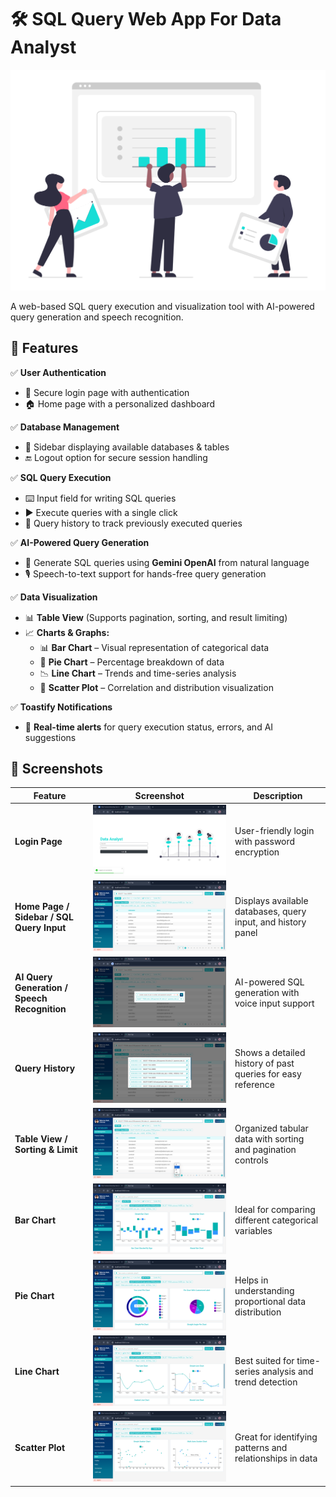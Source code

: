 # 🛠️ SQL Query Web App For Data Analyst

![SQL App Banner](public/images/banner.png)

A web-based SQL query execution and visualization tool with AI-powered query generation and speech recognition.

## 🚀 Features

✅ **User Authentication**

- 🔐 Secure login page with authentication
- 🏠 Home page with a personalized dashboard

✅ **Database Management**

- 📂 Sidebar displaying available databases & tables
- 🔚 Logout option for secure session handling

✅ **SQL Query Execution**

- ⌨️ Input field for writing SQL queries
- ▶️ Execute queries with a single click
- 📜 Query history to track previously executed queries

✅ **AI-Powered Query Generation**

- 🤖 Generate SQL queries using **Gemini OpenAI** from natural language
- 🎙️ Speech-to-text support for hands-free query generation

✅ **Data Visualization**

- 📊 **Table View** (Supports pagination, sorting, and result limiting)
- 📈 **Charts & Graphs:**
  - 📊 **Bar Chart** – Visual representation of categorical data
  - 🥧 **Pie Chart** – Percentage breakdown of data
  - 📉 **Line Chart** – Trends and time-series analysis
  - 🎯 **Scatter Plot** – Correlation and distribution visualization

✅ **Toastify Notifications**

- 🔔 **Real-time alerts** for query execution status, errors, and AI suggestions

## 📸 Screenshots

| Feature                                      | Screenshot                                      | Description                                                  |
| -------------------------------------------- | ----------------------------------------------- | ------------------------------------------------------------ |
| **Login Page**                               | ![Login](public/images/login.png)               | User-friendly login with password encryption                 |
| **Home Page / Sidebar / SQL Query Input**    | ![Home](public/images/home.png)                 | Displays available databases, query input, and history panel |
| **AI Query Generation / Speech Recognition** | ![AI Query](public/images/ai-query.png)         | AI-powered SQL generation with voice input support           |
| **Query History**                            | ![History](public/images/history.png)           | Shows a detailed history of past queries for easy reference  |
| **Table View / Sorting & Limit**             | ![Table View](public/images/table-view.png)     | Organized tabular data with sorting and pagination controls  |
| **Bar Chart**                                | ![Bar Chart](public/images/bar-chart.png)       | Ideal for comparing different categorical variables          |
| **Pie Chart**                                | ![Pie Chart](public/images/pie-chart.png)       | Helps in understanding proportional data distribution        |
| **Line Chart**                               | ![Line Chart](public/images/line-chart.png)     | Best suited for time-series analysis and trend detection     |
| **Scatter Plot**                             | ![Scatter Plot](public/images/scatter-plot.png) | Great for identifying patterns and relationships in data     |
